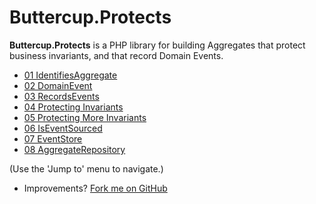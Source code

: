 # Buttercup.Protects

**Buttercup.Protects** is a PHP library for building Aggregates that protect business invariants, and that
record Domain Events.

- [01 IdentifiesAggregate](01-IdentifiesAggregate.html)
- [02 DomainEvent](02-DomainEvent.html)
- [03 RecordsEvents](03-RecordsEvents.html)
- [04 Protecting Invariants](04-ProtectsInvariants.html)
- [05 Protecting More Invariants](05-ProtectsMoreInvariants.html)
- [06 IsEventSourced](06-IsEventSourced.html)
- [07 EventStore](07-EventStore.html)
- [08 AggregateRepository](08-AggregateRepository.html)

(Use the 'Jump to' menu to navigate.)

- Improvements? [Fork me on GitHub](https://github.com/buttercup-php/protects)

